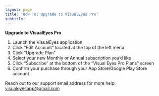 ```yaml
---
layout: page
title: 'How To: Upgrade to VisualEyes Pro'
subtitle: 
---
```


**Upgrade to VisualEyes Pro**

1. Launch the VisualEyes application
2. Click “Edit Account” located at the top of the left menu
3. Click “Upgrade Plan”
4. Select your new Monthly or Annual subscription you’d like
5. Click “Subscribe” at the bottom of the “Visual Eyes Pro Plans” screen
6. Confirm your purchase through your App Store/Google Play Store account

Reach out to our support email address for more help: <visualeyesapp@gmail.com>